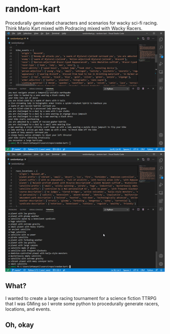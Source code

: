 # random-kart
Procedurally generated characters and scenarios for wacky sci-fi racing. Think Mario Kart mixed with Podracing mixed with Wacky Racers.
![Preview of even generation](/preview_1.png)
![Preview of even generation](/preview_2.png)

## What?
I wanted to create a large racing tournament for a science fiction TTRPG that I was GMing so I wrote some python to procedurally generate racers, locations, and events.

## Oh, okay
